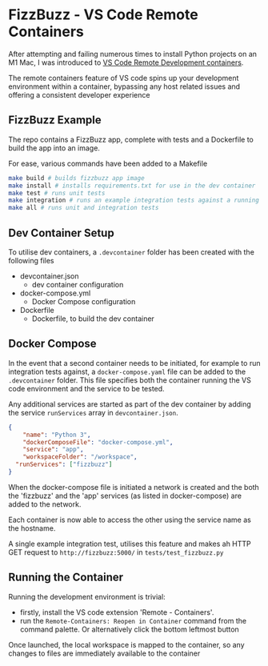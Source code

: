 # FizzBuzz - VS Code Remote Containers

After attempting and failing numerous times to install Python projects on an M1 Mac, I was introduced to [VS Code Remote Development containers](https://code.visualstudio.com/docs/remote/remote-overview). 

The remote containers feature of VS code spins up your development environment within a container, bypassing any host related issues and offering a consistent developer experience

## FizzBuzz Example

The repo contains a FizzBuzz app, complete with tests and a Dockerfile to build the app into an image.

For ease, various commands have been added to a Makefile 

```bash
make build # builds fizzbuzz app image
make install # installs requirements.txt for use in the dev container
make test # runs unit tests
make integration # runs an example integration tests against a running FizzBuzz app
make all # runs unit and integration tests 
```

## Dev Container Setup

To utilise dev containers, a `.devcontainer` folder has been created with the following files

* devcontainer.json
  * dev container configuration
* docker-compose.yml
  * Docker Compose configuration
* Dockerfile
  * Dockerfile, to build the dev container


## Docker Compose

In the event that a second container needs to be initiated, for example to run integration tests against, a `docker-compose.yaml` file can be added to the `.devcontainer` folder. This file specifies both the container running the VS code environment and the service to be tested. 

Any additional services are started as part of the dev container by adding the service `runServices` array in `devcontainer.json`.

```json
{
	"name": "Python 3",
	"dockerComposeFile": "docker-compose.yml",
	"service": "app",
	"workspaceFolder": "/workspace",
  "runServices": ["fizzbuzz"]
}
```

When the docker-compose file is initiated a network is created and the both the 'fizzbuzz' and the 'app' services (as listed in docker-compose) are added to the network.

Each container is now able to access the other using the service name as the hostname. 

A single example integration test, utilises this feature and makes ah HTTP GET request to `http://fizzbuzz:5000/` in `tests/test_fizzbuzz.py`

## Running the Container

Running the development environment is trivial:
* firstly, install the VS code extension 'Remote - Containers'. 
* run the `Remote-Containers: Reopen in Container` command from the command palette. Or alternatively click the bottom leftmost button 

Once launched, the local workspace is mapped to the container, so any changes to files are immediately available to the container